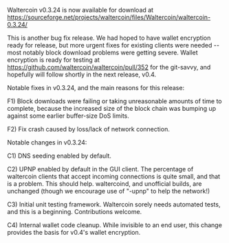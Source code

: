Waltercoin v0.3.24 is now available for download at
https://sourceforge.net/projects/waltercoin/files/Waltercoin/waltercoin-0.3.24/

This is another bug fix release.  We had hoped to have wallet encryption ready for release, but more urgent fixes for existing clients were needed -- most notably block download problems were getting severe.  Wallet encryption is ready for testing at https://github.com/waltercoin/waltercoin/pull/352 for the git-savvy, and hopefully will follow shortly in the next release, v0.4.

Notable fixes in v0.3.24, and the main reasons for this release:

F1) Block downloads were failing or taking unreasonable amounts of time to complete, because the increased size of the block chain was bumping up against some earlier buffer-size DoS limits.

F2) Fix crash caused by loss/lack of network connection.

Notable changes in v0.3.24:

C1) DNS seeding enabled by default.

C2) UPNP enabled by default in the GUI client.  The percentage of waltercoin clients that accept incoming connections is quite small, and that is a problem.  This should help.  waltercoind, and unofficial builds, are unchanged (though we encourage use of "-upnp" to help the network!)

C3) Initial unit testing framework.  Waltercoin sorely needs automated tests, and this is a beginning.  Contributions welcome.

C4) Internal wallet code cleanup.  While invisible to an end user, this change provides the basis for v0.4's wallet encryption.
